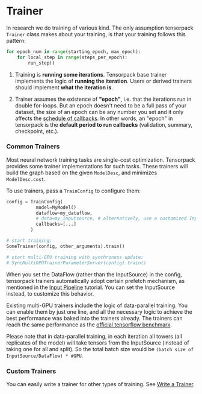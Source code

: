 
# Trainer

In research we do training of various kind.
The only assumption tensorpack `Trainer` class makes about your training, is that your training
follows this pattern:
```python
for epoch_num in range(starting_epoch, max_epoch):
	for local_step in range(steps_per_epoch):
		run_step()
```

1. Training is **running some iterations**.
Tensorpack base trainer implements the logic of __running the iteration__.
Users or derived trainers should implement __what the iteration is__.

2. Trainer assumes the existence of __"epoch"__, i.e. that the iterations run in double for-loops.
But an epoch doesn't need to be a full pass of your dataset, the size of an epoch can be any number you set
and it only affects the [schedule of callbacks](extend/callback.html).
In other words, an "epoch" in tensorpack is the __default period to run callbacks__ (validation, summary, checkpoint, etc.).


### Common Trainers

Most neural network training tasks are single-cost optimization.
Tensorpack provides some trainer implementations for such tasks.
These trainers will build the graph based on the given `ModelDesc`, and minimizes `ModelDesc.cost`.

To use trainers, pass a `TrainConfig` to configure them:

```python
config = TrainConfig(
           model=MyModel()
           dataflow=my_dataflow,
           # data=my_inputsource, # alternatively, use a customized InputSource
           callbacks=[...]
         )

# start training:
SomeTrainer(config, other_arguments).train()

# start multi-GPU training with synchronous update:
# SyncMultiGPUTrainerParameterServer(config).train()
```

When you set the DataFlow (rather than the InputSource) in the config,
tensorpack trainers automatically adopt certain prefetch mechanism, as mentioned
in the [Input Pipeline](input-source.html) tutorial.
You can set the InputSource instead, to customize this behavior.

Existing multi-GPU trainers include the logic of data-parallel training.
You can enable them by just one line, and all the necessary logic to achieve the best performance was baked into the trainers already.
The trainers can reach the same performance as the [official tensorflow benchmark](https://www.tensorflow.org/performance/benchmarks).

Please note that in data-parallel training, in each iteration all towers (all replicates of the model) will take
tensors from the InputSource (instead of taking one for all and split). So the total batch size
would be ``(batch size of InputSource/DataFlow) * #GPU``.

### Custom Trainers

You can easily write a trainer for other types of training.
See [Write a Trainer](extend/trainer.html).

